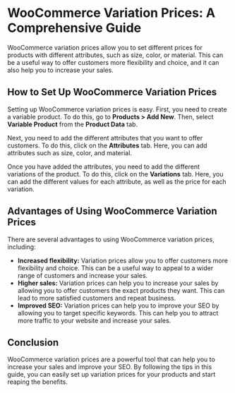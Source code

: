 # WooCommerce Variation Prices: A Comprehensive Guide

WooCommerce variation prices allow you to set different prices for products with different attributes, such as size, color, or material. This can be a useful way to offer customers more flexibility and choice, and it can also help you to increase your sales.

## How to Set Up WooCommerce Variation Prices

Setting up WooCommerce variation prices is easy. First, you need to create a variable product. To do this, go to **Products > Add New**. Then, select **Variable Product** from the **Product Data** tab.

Next, you need to add the different attributes that you want to offer customers. To do this, click on the **Attributes** tab. Here, you can add attributes such as size, color, and material.

Once you have added the attributes, you need to add the different variations of the product. To do this, click on the **Variations** tab. Here, you can add the different values for each attribute, as well as the price for each variation.

## Advantages of Using WooCommerce Variation Prices

There are several advantages to using WooCommerce variation prices, including:

* **Increased flexibility:** Variation prices allow you to offer customers more flexibility and choice. This can be a useful way to appeal to a wider range of customers and increase your sales.
* **Higher sales:** Variation prices can help you to increase your sales by allowing you to offer customers the exact products they want. This can lead to more satisfied customers and repeat business.
* **Improved SEO:** Variation prices can help you to improve your SEO by allowing you to target specific keywords. This can help you to attract more traffic to your website and increase your sales.

## Conclusion

WooCommerce variation prices are a powerful tool that can help you to increase your sales and improve your SEO. By following the tips in this guide, you can easily set up variation prices for your products and start reaping the benefits.
